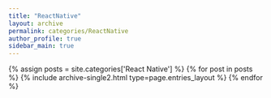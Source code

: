 ```yaml
---
title: "ReactNative"
layout: archive
permalink: categories/ReactNative
author_profile: true
sidebar_main: true
---
```



{% assign posts = site.categories['React Native']  %}
{% for post in posts %} {% include archive-single2.html type=page.entries_layout %} {% endfor %}